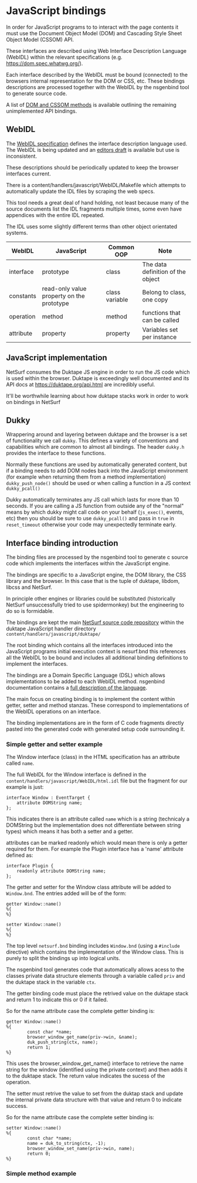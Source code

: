 JavaScript bindings
===================

In order for JavaScript programs to to interact with the page contents
it must use the Document Object Model (DOM) and Cascading Style Sheet
Object Model (CSSOM) API.

These interfaces are described using Web Interface Description
Language (WebIDL) within the relevant specifications
(e.g. https://dom.spec.whatwg.org/).

Each interface described by the WebIDL must be bound (connected) to
the browsers internal representation for the DOM or CSS, etc. These
bindings descriptions are processed together with the WebIDL by the
nsgenbind tool to generate source code.

A list of [DOM and CSSOM methods](unimplemented.html) is available
outlining the remaining unimplemented API bindings.

WebIDL
------

The [WebIDL specification](http://www.w3.org/TR/WebIDL/) defines the
interface description language used. The WebIDL is being updated and
an [editors draft](https://heycam.github.io/webidl/) is available but
use is inconsistent.

These descriptions should be periodically updated to keep the browser
interfaces current.

There is a content/handlers/javascript/WebIDL/Makefile which attempts
to automatically update the IDL files by scraping the web specs.

This tool needs a great deal of hand holding, not least because many of the
source documents list the IDL fragments multiple times, some even have
appendices with the entire IDL repeated.

The IDL uses some slightly different terms than other object orientated
 systems.

  WebIDL | JavaScript | Common OOP | Note
 ------- | ---------- | ---------- | ----
 interface | prototype | class     | The data definition of the object
 constants | read-only value property on the prototype | class variable | Belong to class, one copy
 operation | method    | method    | functions that can be called
 attribute | property  | property  | Variables set per instance

JavaScript implementation
-------------------------

NetSurf consumes the Duktape JS engine in order to run the JS code which
is used within the browser.  Duktape is exceedingly well documented and
its API docs at https://duktape.org/api.html are incredibly useful.

It'll be worthwhile learning about how duktape stacks work in order to
work on bindings in NetSurf

Dukky
-----

Wrappering around and layering between duktape and the browser is a
set of functionality we call `dukky`.  This defines a variety of
conventions and capabilities which are common to almost all bindings.
The header `dukky.h` provides the interface to these functions.

Normally these functions are used by automatically generated content,
but if a binding needs to add DOM nodes back into the JavaScript
environment (for example when returning them from a method
implementation) `dukky_push_node()` should be used or when calling a
function in a JS context `dukky_pcall()`

Dukky automatically terminates any JS call which lasts for more than
10 seconds.  If you are calling a JS function from outside any of the
"normal" means by which dukky might call code on your behalf
(`js_exec()`, events, etc) then you should be sure to use
`dukky_pcall()` and pass in `true` in `reset_timeout` otherwise your
code may unexpectedly terminate early.

Interface binding introduction
------------------------------

The binding files are processed by the nsgenbind tool to generate c
source code which implements the interfaces within the JavaScript
engine.

The bindings are specific to a JavaScript engine, the DOM library, the
CSS library and the browser. In this case that is the tuple of
duktape, libdom, libcss and NetSurf.

In principle other engines or libraries could be substituted
(historically NetSurf unsuccessfully tried to use spidermonkey) but the
engineering to do so is formidable.

The bindings are kept the main [NetSurf source code
repository](http://git.netsurf-browser.org/netsurf.git/) within the
duktape JavaScript handler directory `content/handlers/javascript/duktape/`

The root binding which contains all the interfaces introduced into
the JavaScript programs initial execution context is nesurf.bnd this
references all the WebIDL to be bound and includes all additional
binding definitions to implement the interfaces.

The bindings are a Domain Specific Language (DSL) which allows
implementations to be added to each WebIDL method. nsgenbind
documentation contains a [full description of the
language](https://ci.netsurf-browser.org/jenkins/view/Categorized/job/docs-nsgenbind/doxygen/index.html).

The main focus on creating binding is to implement the content within
getter, setter and method stanzas. These correspond to implementations
of the WebIDL operations on an interface.

The binding implementations are in the form of C code fragments
directly pasted into the generated code with generated setup code
surrounding it.

### Simple getter and setter example

The Window interface (class) in the HTML specification has an
attribute called `name`.

The full WebIDL for the Window interface is defined in the
`content/handlers/javascript/WebIDL/html.idl` file but the
fragment for our example is just:

    interface Window : EventTarget {
        attribute DOMString name;
    };

This indicates there is an attribute called `name` which is a string
(technicaly a DOMString but the implementation does not differentiate
between string types) which means it has both a setter and a getter.

attributes can be marked readonly which would mean there is only a
getter required for them. For example the Plugin interface has a
'name' attribute defined as:

    interface Plugin {
        readonly attribute DOMString name;
    };

The getter and setter for the Window class attribute will be added to
`Window.bnd`. The entries added will be of the form:

    getter Window::name()
    %{
    %}
    
    setter Window::name()
    %{
    %}

The top level `netsurf.bnd` binding includes `Window.bnd` (using a
`#include` directive) which contains the implementation of the Window
class. This is purely to split the bindings up into logical units.

The nsgenbind tool generates code that automatically allows acess to
the classes private data structure elements through a variable called
`priv` and the duktape stack in the variable `ctx`.

The getter binding code must place the retrived value on the duktape
stack and return 1 to indicate this or 0 if it failed.

So for the name attribute case the complete getter binding is:

    getter Window::name()
    %{
            const char *name;
            browser_window_get_name(priv->win, &name);
            duk_push_string(ctx, name);
            return 1;
    %}

This uses the browser_window_get_name() interface to retrieve the name
string for the window (identified using the private context) and then
adds it to the duktape stack. The return value indicates the sucess of
the operation.

The setter must retrive the value to set from the duktap stack and
update the internal private data structure with that value and return
0 to indicate success.

So for the name attribute case the complete setter binding is:

    setter Window::name()
    %{
            const char *name;
            name = duk_to_string(ctx, -1);
            browser_window_set_name(priv->win, name);
            return 0;
    %}


### Simple method example

